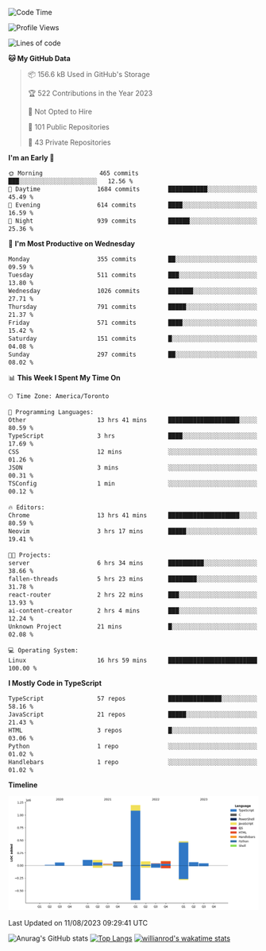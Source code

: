 <!--START_SECTION:waka-->
![Code Time](http://img.shields.io/badge/Code%20Time-461%20hrs%2032%20mins-blue)

![Profile Views](http://img.shields.io/badge/Profile%20Views-0-blue)

![Lines of code](https://img.shields.io/badge/From%20Hello%20World%20I%27ve%20Written-2.4%20million%20lines%20of%20code-blue)

**🐱 My GitHub Data** 

> 📦 156.6 kB Used in GitHub's Storage 
 > 
> 🏆 522 Contributions in the Year 2023
 > 
> 🚫 Not Opted to Hire
 > 
> 📜 101 Public Repositories 
 > 
> 🔑 43 Private Repositories 
 > 
**I'm an Early 🐤** 

```text
🌞 Morning                465 commits         ███░░░░░░░░░░░░░░░░░░░░░░   12.56 % 
🌆 Daytime                1684 commits        ███████████░░░░░░░░░░░░░░   45.49 % 
🌃 Evening                614 commits         ████░░░░░░░░░░░░░░░░░░░░░   16.59 % 
🌙 Night                  939 commits         ██████░░░░░░░░░░░░░░░░░░░   25.36 % 
```
📅 **I'm Most Productive on Wednesday** 

```text
Monday                   355 commits         ██░░░░░░░░░░░░░░░░░░░░░░░   09.59 % 
Tuesday                  511 commits         ███░░░░░░░░░░░░░░░░░░░░░░   13.80 % 
Wednesday                1026 commits        ███████░░░░░░░░░░░░░░░░░░   27.71 % 
Thursday                 791 commits         █████░░░░░░░░░░░░░░░░░░░░   21.37 % 
Friday                   571 commits         ████░░░░░░░░░░░░░░░░░░░░░   15.42 % 
Saturday                 151 commits         █░░░░░░░░░░░░░░░░░░░░░░░░   04.08 % 
Sunday                   297 commits         ██░░░░░░░░░░░░░░░░░░░░░░░   08.02 % 
```


📊 **This Week I Spent My Time On** 

```text
🕑︎ Time Zone: America/Toronto

💬 Programming Languages: 
Other                    13 hrs 41 mins      ████████████████████░░░░░   80.59 % 
TypeScript               3 hrs               ████░░░░░░░░░░░░░░░░░░░░░   17.69 % 
CSS                      12 mins             ░░░░░░░░░░░░░░░░░░░░░░░░░   01.26 % 
JSON                     3 mins              ░░░░░░░░░░░░░░░░░░░░░░░░░   00.31 % 
TSConfig                 1 min               ░░░░░░░░░░░░░░░░░░░░░░░░░   00.12 % 

🔥 Editors: 
Chrome                   13 hrs 41 mins      ████████████████████░░░░░   80.59 % 
Neovim                   3 hrs 17 mins       █████░░░░░░░░░░░░░░░░░░░░   19.41 % 

🐱‍💻 Projects: 
server                   6 hrs 34 mins       ██████████░░░░░░░░░░░░░░░   38.66 % 
fallen-threads           5 hrs 23 mins       ████████░░░░░░░░░░░░░░░░░   31.78 % 
react-router             2 hrs 22 mins       ███░░░░░░░░░░░░░░░░░░░░░░   13.93 % 
ai-content-creator       2 hrs 4 mins        ███░░░░░░░░░░░░░░░░░░░░░░   12.24 % 
Unknown Project          21 mins             █░░░░░░░░░░░░░░░░░░░░░░░░   02.08 % 

💻 Operating System: 
Linux                    16 hrs 59 mins      █████████████████████████   100.00 % 
```

**I Mostly Code in TypeScript** 

```text
TypeScript               57 repos            ███████████████░░░░░░░░░░   58.16 % 
JavaScript               21 repos            █████░░░░░░░░░░░░░░░░░░░░   21.43 % 
HTML                     3 repos             █░░░░░░░░░░░░░░░░░░░░░░░░   03.06 % 
Python                   1 repo              ░░░░░░░░░░░░░░░░░░░░░░░░░   01.02 % 
Handlebars               1 repo              ░░░░░░░░░░░░░░░░░░░░░░░░░   01.02 % 
```



**Timeline**

![Lines of Code chart](https://raw.githubusercontent.com/wise-introvert/wise-introvert/master/assets/bar_graph.png)


 Last Updated on 11/08/2023 09:29:41 UTC
<!--END_SECTION:waka-->

![Anurag's GitHub stats](https://github-readme-stats.vercel.app/api?username=wise-introvert&count_private=true&show_icons=true)
[![Top Langs](https://github-readme-stats.vercel.app/api/top-langs/?username=wise-introvert&langs_count=10)](https://github.com/anuraghazra/github-readme-stats)
[![willianrod's wakatime stats](https://github-readme-stats.vercel.app/api/wakatime?username=wiseintrovert)](https://github.com/anuraghazra/github-readme-stats)
